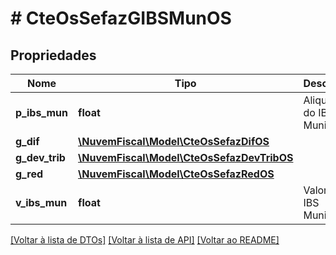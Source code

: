 # # CteOsSefazGIBSMunOS

## Propriedades

Nome | Tipo | Descrição | Comentários
------------ | ------------- | ------------- | -------------
**p_ibs_mun** | **float** | Aliquota do IBS Municipal. |
**g_dif** | [**\NuvemFiscal\Model\CteOsSefazDifOS**](CteOsSefazDifOS.md) |  | [optional]
**g_dev_trib** | [**\NuvemFiscal\Model\CteOsSefazDevTribOS**](CteOsSefazDevTribOS.md) |  | [optional]
**g_red** | [**\NuvemFiscal\Model\CteOsSefazRedOS**](CteOsSefazRedOS.md) |  | [optional]
**v_ibs_mun** | **float** | Valor do IBS Municipal. |

[[Voltar à lista de DTOs]](../../README.md#models) [[Voltar à lista de API]](../../README.md#endpoints) [[Voltar ao README]](../../README.md)
